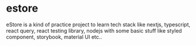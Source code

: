 # estore
eStore is a kind of practice project to learn tech stack like nextjs, typescript, react query, react testing library, nodejs with some basic stuff like styled component, storybook, material UI etc..
